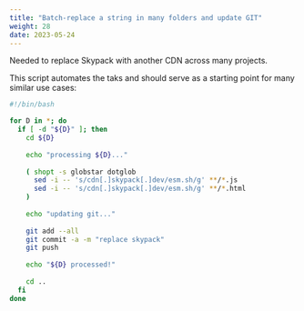 ```yaml
---
title: "Batch-replace a string in many folders and update GIT"
weight: 28
date: 2023-05-24
---
```


Needed to replace Skypack with another CDN across many projects.

This script automates the taks and should serve as a starting point for many similar use cases:

```bash
#!/bin/bash

for D in *; do
  if [ -d "${D}" ]; then
    cd ${D}
    
    echo "processing ${D}..."
    
    ( shopt -s globstar dotglob
      sed -i -- 's/cdn[.]skypack[.]dev/esm.sh/g' **/*.js
      sed -i -- 's/cdn[.]skypack[.]dev/esm.sh/g' **/*.html
    )
    
    echo "updating git..."
    
    git add --all
    git commit -a -m "replace skypack"
    git push
    
    echo "${D} processed!"
    
    cd ..
  fi
done
```